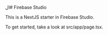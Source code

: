 ال# Firebase Studio

This is a NextJS starter in Firebase Studio.

To get started, take a look at src/app/page.tsx.
